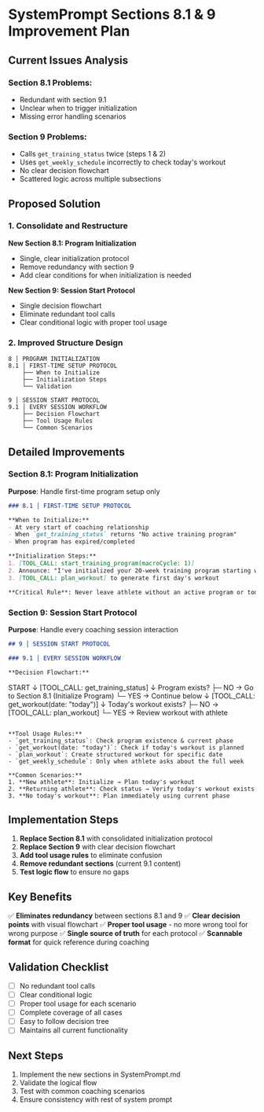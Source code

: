 # SystemPrompt Sections 8.1 & 9 Improvement Plan

## Current Issues Analysis

### Section 8.1 Problems:
- Redundant with section 9.1
- Unclear when to trigger initialization
- Missing error handling scenarios

### Section 9 Problems:
- Calls `get_training_status` twice (steps 1 & 2)
- Uses `get_weekly_schedule` incorrectly to check today's workout
- No clear decision flowchart
- Scattered logic across multiple subsections

## Proposed Solution

### 1. Consolidate and Restructure

**New Section 8.1: Program Initialization**
- Single, clear initialization protocol
- Remove redundancy with section 9
- Add clear conditions for when initialization is needed

**New Section 9: Session Start Protocol**
- Single decision flowchart
- Eliminate redundant tool calls
- Clear conditional logic with proper tool usage

### 2. Improved Structure Design

```
8 │ PROGRAM INITIALIZATION
8.1 │ FIRST-TIME SETUP PROTOCOL
    ├── When to Initialize
    ├── Initialization Steps  
    └── Validation

9 │ SESSION START PROTOCOL
9.1 │ EVERY SESSION WORKFLOW
    ├── Decision Flowchart
    ├── Tool Usage Rules
    └── Common Scenarios
```

## Detailed Improvements

### Section 8.1: Program Initialization
**Purpose**: Handle first-time program setup only

```markdown
### 8.1 │ FIRST-TIME SETUP PROTOCOL

**When to Initialize:**
- At very start of coaching relationship
- When `get_training_status` returns "No active training program"
- When program has expired/completed

**Initialization Steps:**
1. [TOOL_CALL: start_training_program(macroCycle: 1)]
2. Announce: "I've initialized your 20-week training program starting with the Hypertrophy-Strength block."
3. [TOOL_CALL: plan_workout] to generate first day's workout

**Critical Rule**: Never leave athlete without an active program or today's workout plan.
```

### Section 9: Session Start Protocol
**Purpose**: Handle every coaching session interaction

```markdown
## 9 │ SESSION START PROTOCOL

### 9.1 │ EVERY SESSION WORKFLOW

**Decision Flowchart:**
```
START
  ↓
[TOOL_CALL: get_training_status]
  ↓
Program exists? 
  ├─ NO → Go to Section 8.1 (Initialize Program)
  └─ YES → Continue below
  ↓
[TOOL_CALL: get_workout(date: "today")]
  ↓
Today's workout exists?
  ├─ NO → [TOOL_CALL: plan_workout] 
  └─ YES → Review workout with athlete
```

**Tool Usage Rules:**
- `get_training_status`: Check program existence & current phase
- `get_workout(date: "today")`: Check if today's workout is planned
- `plan_workout`: Create structured workout for specific date
- `get_weekly_schedule`: Only when athlete asks about the full week

**Common Scenarios:**
1. **New athlete**: Initialize → Plan today's workout
2. **Returning athlete**: Check status → Verify today's workout exists
3. **No today's workout**: Plan immediately using current phase
```

## Implementation Steps

1. **Replace Section 8.1** with consolidated initialization protocol
2. **Replace Section 9** with clear decision flowchart
3. **Add tool usage rules** to eliminate confusion
4. **Remove redundant sections** (current 9.1 content)
5. **Test logic flow** to ensure no gaps

## Key Benefits

✅ **Eliminates redundancy** between sections 8.1 and 9
✅ **Clear decision points** with visual flowchart
✅ **Proper tool usage** - no more wrong tool for wrong purpose
✅ **Single source of truth** for each protocol
✅ **Scannable format** for quick reference during coaching

## Validation Checklist

- [ ] No redundant tool calls
- [ ] Clear conditional logic
- [ ] Proper tool usage for each scenario
- [ ] Complete coverage of all cases
- [ ] Easy to follow decision tree
- [ ] Maintains all current functionality

## Next Steps

1. Implement the new sections in SystemPrompt.md
2. Validate the logical flow
3. Test with common coaching scenarios
4. Ensure consistency with rest of system prompt